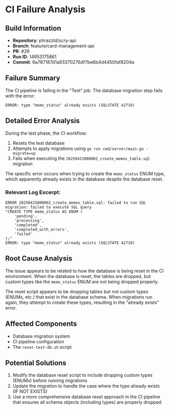 # CI Failure Analysis

## Build Information
- **Repository**: phrazzld/scry-api
- **Branch**: feature/card-management-api
- **PR**: #26
- **Run ID**: 14953175861
- **Commit**: 6a787187d1a93370276df7be6b4d4450faf8204a

## Failure Summary
The CI pipeline is failing in the "Test" job. The database migration step fails with the error:

```
ERROR: type "memo_status" already exists (SQLSTATE 42710)
```

## Detailed Error Analysis
During the test phase, the CI workflow:
1. Resets the test database
2. Attempts to apply migrations using `go run cmd/server/main.go -migrate=up`
3. Fails when executing the `20250415000002_create_memos_table.sql` migration

The specific error occurs when trying to create the `memo_status` ENUM type, which apparently already exists in the database despite the database reset.

### Relevant Log Excerpt:
```
ERROR 20250415000002_create_memos_table.sql: failed to run SQL migration: failed to execute SQL query
"CREATE TYPE memo_status AS ENUM (
    'pending',
    'processing',
    'completed',
    'completed_with_errors',
    'failed'
);"
ERROR: type "memo_status" already exists (SQLSTATE 42710)
```

## Root Cause Analysis
The issue appears to be related to how the database is being reset in the CI environment. When the database is reset, the tables are dropped, but custom types like the `memo_status` ENUM are not being dropped properly.

The reset script appears to be dropping tables but not custom types (ENUMs, etc.) that exist in the database schema. When migrations run again, they attempt to create these types, resulting in the "already exists" error.

## Affected Components
- Database migration system
- CI pipeline configuration
- The `reset-test-db.sh` script

## Potential Solutions
1. Modify the database reset script to include dropping custom types (ENUMs) before running migrations
2. Update the migration to handle the case where the type already exists (IF NOT EXISTS)
3. Use a more comprehensive database reset approach in the CI pipeline that ensures all schema objects (including types) are properly dropped
